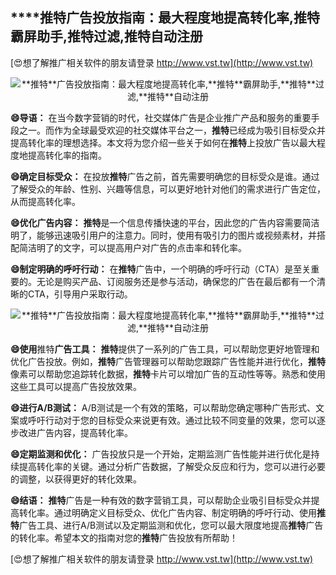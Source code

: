 ## ****推特**广告投放指南：最大程度地提高转化率,**推特**霸屏助手,**推特**过滤,**推特**自动注册**

[😍想了解推广相关软件的朋友请登录 http://www.vst.tw](http://www.vst.tw)

 <center><img src="https://vst.tw/MP4/tuiguang/png/3.png" alt="**推特**广告投放指南：最大程度地提高转化率,**推特**霸屏助手,**推特**过滤,**推特**自动注册"></center>

**😄导语：**
在当今数字营销的时代，社交媒体广告是企业推广产品和服务的重要手段之一。而作为全球最受欢迎的社交媒体平台之一，**推特**已经成为吸引目标受众并提高转化率的理想选择。本文将为您介绍一些关于如何在**推特**上投放广告以最大程度地提高转化率的指南。

**😄确定目标受众：**
在投放**推特**广告之前，首先需要明确您的目标受众是谁。通过了解受众的年龄、性别、兴趣等信息，可以更好地针对他们的需求进行广告定位，从而提高转化率。

**😄优化广告内容：**
**推特**是一个信息传播快速的平台，因此您的广告内容需要简洁明了，能够迅速吸引用户的注意力。同时，使用有吸引力的图片或视频素材，并搭配简洁明了的文字，可以提高用户对广告的点击率和转化率。

**😄制定明确的呼吁行动：**
在**推特**广告中，一个明确的呼吁行动（CTA）是至关重要的。无论是购买产品、订阅服务还是参与活动，确保您的广告在最后都有一个清晰的CTA，引导用户采取行动。

 <center><img src="https://vst.tw/MP4/tuiguang/png/1.png" alt="**推特**广告投放指南：最大程度地提高转化率,**推特**霸屏助手,**推特**过滤,**推特**自动注册"></center>

**😄使用**推特**广告工具：**
**推特**提供了一系列的广告工具，可以帮助您更好地管理和优化广告投放。例如，**推特**广告管理器可以帮助您跟踪广告性能并进行优化，**推特**像素可以帮助您追踪转化数据，**推特**卡片可以增加广告的互动性等等。熟悉和使用这些工具可以提高广告投放效果。

**😄进行A/B测试：**
A/B测试是一个有效的策略，可以帮助您确定哪种广告形式、文案或呼吁行动对于您的目标受众来说更有效。通过比较不同变量的效果，您可以逐步改进广告内容，提高转化率。

**😄定期监测和优化：**
广告投放只是一个开始，定期监测广告性能并进行优化是持续提高转化率的关键。通过分析广告数据，了解受众反应和行为，您可以进行必要的调整，以获得更好的转化效果。

**😄结语：**
**推特**广告是一种有效的数字营销工具，可以帮助企业吸引目标受众并提高转化率。通过明确定义目标受众、优化广告内容、制定明确的呼吁行动、使用**推特**广告工具、进行A/B测试以及定期监测和优化，您可以最大限度地提高**推特**广告的转化率。希望本文的指南对您的**推特**广告投放有所帮助！

[😍想了解推广相关软件的朋友请登录 http://www.vst.tw](http://www.vst.tw)



